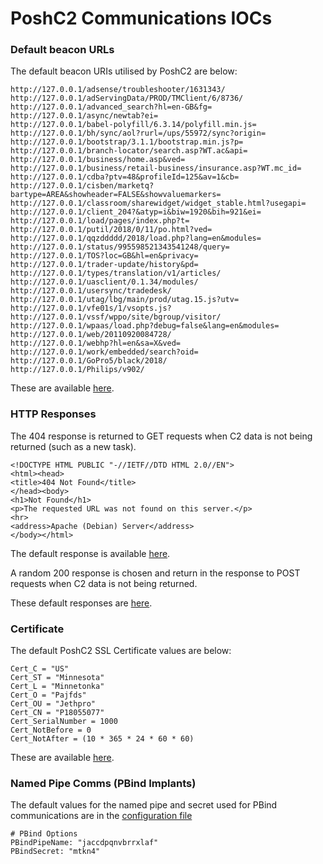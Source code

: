 # PoshC2 Communications IOCs

### Default beacon URLs

The default beacon URIs utilised by PoshC2 are below:

```
http://127.0.0.1/adsense/troubleshooter/1631343/
http://127.0.0.1/adServingData/PROD/TMClient/6/8736/
http://127.0.0.1/advanced_search?hl=en-GB&fg=
http://127.0.0.1/async/newtab?ei=
http://127.0.0.1/babel-polyfill/6.3.14/polyfill.min.js=
http://127.0.0.1/bh/sync/aol?rurl=/ups/55972/sync?origin=
http://127.0.0.1/bootstrap/3.1.1/bootstrap.min.js?p=
http://127.0.0.1/branch-locator/search.asp?WT.ac&api=
http://127.0.0.1/business/home.asp&ved=
http://127.0.0.1/business/retail-business/insurance.asp?WT.mc_id=
http://127.0.0.1/cdba?ptv=48&profileId=125&av=1&cb=
http://127.0.0.1/cisben/marketq?bartype=AREA&showheader=FALSE&showvaluemarkers=
http://127.0.0.1/classroom/sharewidget/widget_stable.html?usegapi=
http://127.0.0.1/client_204?&atyp=i&biw=1920&bih=921&ei=
http://127.0.0.1/load/pages/index.php?t=
http://127.0.0.1/putil/2018/0/11/po.html?ved=
http://127.0.0.1/qqzddddd/2018/load.php?lang=en&modules=
http://127.0.0.1/status/995598521343541248/query=
http://127.0.0.1/TOS?loc=GB&hl=en&privacy=
http://127.0.0.1/trader-update/history&pd=
http://127.0.0.1/types/translation/v1/articles/
http://127.0.0.1/uasclient/0.1.34/modules/
http://127.0.0.1/usersync/tradedesk/
http://127.0.0.1/utag/lbg/main/prod/utag.15.js?utv=
http://127.0.0.1/vfe01s/1/vsopts.js?
http://127.0.0.1/vssf/wppo/site/bgroup/visitor/
http://127.0.0.1/wpaas/load.php?debug=false&lang=en&modules=
http://127.0.0.1/web/20110920084728/
http://127.0.0.1/webhp?hl=en&sa=X&ved=
http://127.0.0.1/work/embedded/search?oid=
http://127.0.0.1/GoPro5/black/2018/
http://127.0.0.1/Philips/v902/
```

These are available [here](https://github.com/nettitude/PoshC2/blob/master/resources/urls.txt).

### HTTP Responses

The 404 response is returned to GET requests when C2 data is not being returned (such as a new task).

```
<!DOCTYPE HTML PUBLIC "-//IETF//DTD HTML 2.0//EN">
<html><head>
<title>404 Not Found</title>
</head><body>
<h1>Not Found</h1>
<p>The requested URL was not found on this server.</p>
<hr>
<address>Apache (Debian) Server</address>
</body></html>
```

The default response is available [here](https://github.com/nettitude/PoshC2/master/resources/responses/404_response.html).

A random 200 response is chosen and return in the response to POST requests when C2 data is not being returned.

These default responses are [here](https://github.com/nettitude/PoshC2/tree/master/resources/responses).

### Certificate

The default PoshC2 SSL Certificate values are below:

```
Cert_C = "US"
Cert_ST = "Minnesota"
Cert_L = "Minnetonka"
Cert_O = "Pajfds"
Cert_OU = "Jethpro"
Cert_CN = "P18055077"
Cert_SerialNumber = 1000
Cert_NotBefore = 0
Cert_NotAfter = (10 * 365 * 24 * 60 * 60)
```

These are available [here](https://github.com/nettitude/PoshC2/blob/master/poshc2/server/Config.py#L89).


### Named Pipe Comms (PBind Implants)

The default values for the named pipe and secret used for PBind communications are in the [configuration file](https://github.com/nettitude/PoshC2/blob/master/resources/config-template.yml#L40)

```
# PBind Options
PBindPipeName: "jaccdpqnvbrrxlaf"
PBindSecret: "mtkn4"
```


